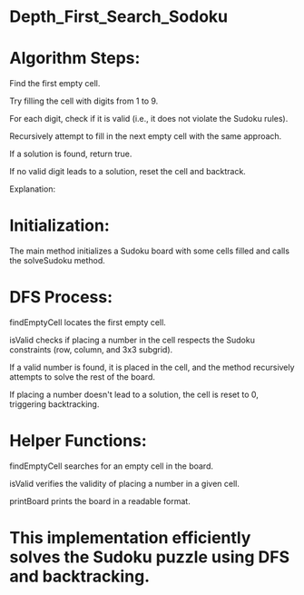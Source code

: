 # Depth_First_Search_Sodoku

# Algorithm Steps:

Find the first empty cell.

Try filling the cell with digits from 1 to 9.

For each digit, check if it is valid (i.e., it does not violate the Sudoku rules).

Recursively attempt to fill in the next empty cell with the same approach.

If a solution is found, return true.

If no valid digit leads to a solution, reset the cell and backtrack.


Explanation:

# Initialization:

The main method initializes a Sudoku board with some cells filled and calls the solveSudoku method.

# DFS Process:

findEmptyCell locates the first empty cell.

isValid checks if placing a number in the cell respects the Sudoku constraints (row, column, and 3x3 subgrid).

If a valid number is found, it is placed in the cell, and the method recursively attempts to solve the rest of the board.

If placing a number doesn't lead to a solution, the cell is reset to 0, triggering backtracking.

# Helper Functions:

findEmptyCell searches for an empty cell in the board.

isValid verifies the validity of placing a number in a given cell.

printBoard prints the board in a readable format.


# This implementation efficiently solves the Sudoku puzzle using DFS and backtracking.

